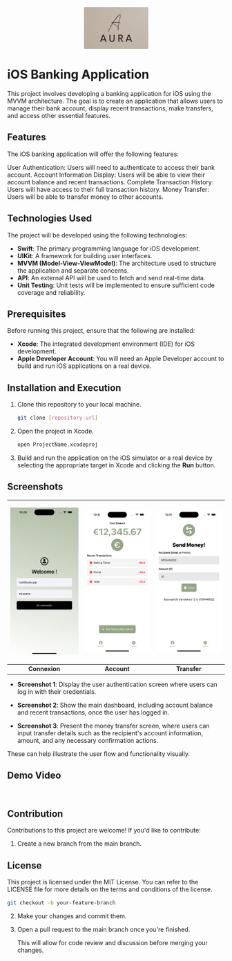 <div align="center">
<img src="Screenshots/logo.png" alt="logo" width="150">
</div>

# iOS Banking Application

This project involves developing a banking application for iOS using the MVVM architecture. The goal is to create an application that allows users to manage their bank account, display recent transactions, make transfers, and access other essential features.

## Features

The iOS banking application will offer the following features:

User Authentication: Users will need to authenticate to access their bank account.
Account Information Display: Users will be able to view their account balance and recent transactions.
Complete Transaction History: Users will have access to their full transaction history.
Money Transfer: Users will be able to transfer money to other accounts.

## Technologies Used

The project will be developed using the following technologies:

- **Swift**: The primary programming language for iOS development.
- **UIKit**: A framework for building user interfaces.
- **MVVM (Model-View-ViewModel)**: The architecture used to structure the application and separate concerns.
- **API**: An external API will be used to fetch and send real-time data.
- **Unit Testing**: Unit tests will be implemented to ensure sufficient code coverage and reliability.

## Prerequisites

Before running this project, ensure that the following are installed:

- **Xcode**: The integrated development environment (IDE) for iOS development.
- **Apple Developer Account**: You will need an Apple Developer account to build and run iOS applications on a real device.

## Installation and Execution

1. Clone this repository to your local machine.
   
   ```bash
   git clone [repository-url]
   ```

2. Open the project in Xcode.

   ```bash
   open ProjectName.xcodeproj
   ```

3. Build and run the application on the iOS simulator or a real device by selecting the appropriate target in Xcode and clicking the **Run** button.

## Screenshots

| <p align="center"><img src="Screenshots/connexion.png" width="200" alt="connexion"></p> | <p align="center"><img src="Screenshots/account.png" width="200" alt="account"></p> | <p align="center"><img src="Screenshots/transfer.png" width="200" alt="transfer"></p> |
|:--:|:--:|:--:|
| **Connexion** | **Account** | **Transfer** |

- **Screenshot 1**: Display the user authentication screen where users can log in with their credentials.
  
- **Screenshot 2**: Show the main dashboard, including account balance and recent transactions, once the user has logged in.

- **Screenshot 3**: Present the money transfer screen, where users can input transfer details such as the recipient's account information, amount, and any necessary confirmation actions.

These can help illustrate the user flow and functionality visually.


## Demo Video

<div align="center">
<img src="Screenshots/test.gif" alt="" width="500">
</div>


## Contribution

Contributions to this project are welcome! If you'd like to contribute:

1. Create a new branch from the main branch.

## License

This project is licensed under the MIT License. You can refer to the LICENSE file for more details on the terms and conditions of the license.
   ```bash
   git checkout -b your-feature-branch
   ```

2. Make your changes and commit them.

3. Open a pull request to the main branch once you're finished.

   This will allow for code review and discussion before merging your changes.
